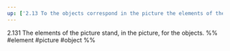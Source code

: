 ```yaml
---
up: ['2.13 To the objects correspond in the picture the elements of the picture.']
---
```

2.131 The elements of the picture stand, in the picture, for the objects.
%%
#element #picture #object %%